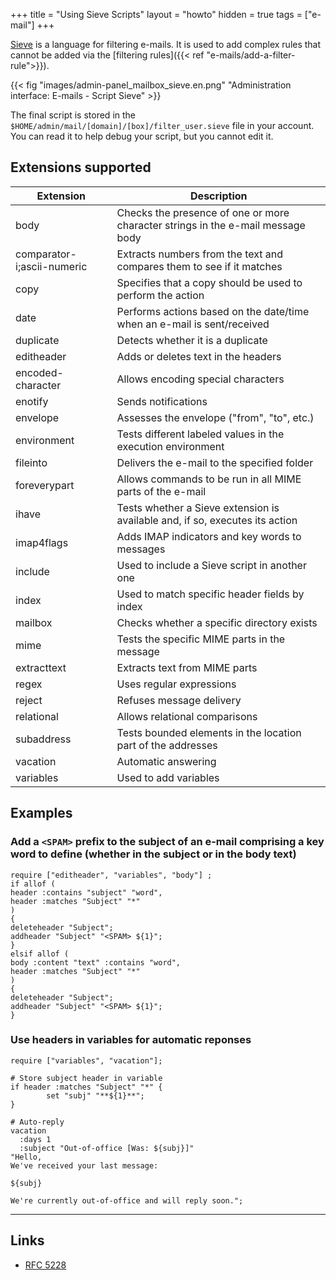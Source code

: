 +++
title = "Using Sieve Scripts"
layout = "howto"
hidden = true
tags = ["e-mail"]
+++

[Sieve](http://sieve.info/) is a language for filtering e-mails. It is used to add complex rules that cannot be added via the [filtering rules]({{< ref "e-mails/add-a-filter-rule">}}).

{{< fig "images/admin-panel_mailbox_sieve.en.png" "Administration interface: E-mails - Script Sieve" >}}

The final script is stored in the `$HOME/admin/mail/[domain]/[box]/filter_user.sieve` file in your account. You can read it to help debug your script, but you cannot edit it.

## Extensions supported

|Extension|Description|
|--- |--- |
|body|Checks the presence of one or more character strings in the e-mail message body|
|comparator-i;ascii-numeric|Extracts numbers from the text and compares them to see if it matches|
|copy|Specifies that a copy should be used to perform the action|
|date|Performs actions based on the date/time when an e-mail is sent/received|
|duplicate|Detects whether it is a duplicate|
|editheader|Adds or deletes text in the headers|
|encoded-character|Allows encoding special characters|
|enotify|Sends notifications|
|envelope|Assesses the envelope ("from", "to", etc.)|
|environment|Tests different labeled values in the execution environment|
|fileinto|Delivers the e-mail to the specified folder|
|foreverypart|Allows commands to be run in all MIME parts of the e-mail|
|ihave|Tests whether a Sieve extension is available and, if so, executes its action|
|imap4flags|Adds IMAP indicators and key words to messages|
|include|Used to include a Sieve script in another one|
|index|Used to match specific header fields by index|
|mailbox|Checks whether a specific directory exists|
|mime|Tests the specific MIME parts in the message|
|extracttext|Extracts text from MIME parts|
|regex|Uses regular expressions|
|reject|Refuses message delivery|
|relational|Allows relational comparisons|
|subaddress|Tests bounded elements in the location part of the addresses|
|vacation|Automatic answering|
|variables|Used to add variables|

## Examples

### Add a `<SPAM>` prefix to the subject of an e-mail comprising a key word to define (whether in the subject or in the body text)

```
require ["editheader", "variables", "body"] ;
if allof (
header :contains "subject" "word",
header :matches "Subject" "*"
)
{
deleteheader "Subject";
addheader "Subject" "<SPAM> ${1}";
}
elsif allof (
body :content "text" :contains "word",
header :matches "Subject" "*"
)
{
deleteheader "Subject";
addheader "Subject" "<SPAM> ${1}";
}
```

### Use headers in variables for automatic reponses

```
require ["variables", "vacation"];

# Store subject header in variable
if header :matches "Subject" "*" {
        set "subj" "**${1}**";
}

# Auto-reply
vacation
  :days 1
  :subject "Out-of-office [Was: ${subj}]"
"Hello,
We've received your last message:

${subj}

We're currently out-of-office and will reply soon.";
```

---

## Links

- [RFC 5228](https://tools.ietf.org/html/rfc5228)
